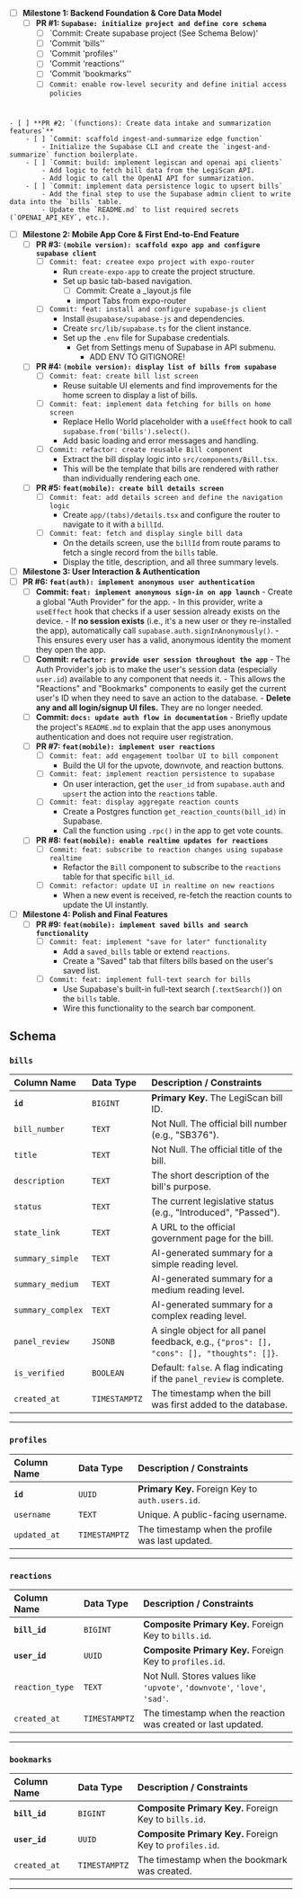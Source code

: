 - [ ] **Milestone 1: Backend Foundation & Core Data Model**
    - [ ] **PR #1: `Supabase: initialize project and define core schema`**
        - [ ] `Commit: Create supabase project (See Schema Below)'
        - [ ] 'Commit 'bills''
        - [ ] 'Commit 'profiles''
        - [ ] 'Commit 'reactions''
        - [ ] 'Commit 'bookmarks''
        - [ ] `Commit: enable row-level security and define initial access policies`
#
    - [ ] **PR #2: `(functions): Create data intake and summarization features`**
        - [ ] `Commit: scaffold ingest-and-summarize edge function`
            - Initialize the Supabase CLI and create the `ingest-and-summarize` function boilerplate.
        - [ ] `Commit: build: implement legiscan and openai api clients`
            - Add logic to fetch bill data from the LegiScan API.
            - Add logic to call the OpenAI API for summarization.
        - [ ] `Commit: implement data persistence logic to upsert bills`
            - Add the final step to use the Supabase admin client to write data into the `bills` table.
            - Update the `README.md` to list required secrets (`OPENAI_API_KEY`, etc.).
- [ ] **Milestone 2: Mobile App Core & First End-to-End Feature**
    - [ ] **PR #3: `(mobile version): scaffold expo app and configure supabase client`**
        - [ ] `Commit: feat: createe expo project with expo-router`
            - Run `create-expo-app` to create the project structure.
            - Set up basic tab-based navigation.
                - [ ] Commit: Create a _layout.js file
                - import Tabs from expo-router
        - [ ] `Commit: feat: install and configure supabase-js client`
            - Install `@supabase/supabase-js` and dependencies.
            - Create `src/lib/supabase.ts` for the client instance.
            - Set up the `.env` file for Supabase credentials.
                - Get from Settings menu of Supabase in API submenu.
                    - ADD ENV TO GITIGNORE!
    - [ ] **PR #4: `(mobile version): display list of bills from supabase`**
        - [ ] `Commit: feat: create bill list screen`
            - Reuse suitable UI elements and find improvements for the home screen to display a list of bills.
        - [ ] `Commit: feat: implement data fetching for bills on home screen`
            - Replace Hello World placeholder with a `useEffect` hook to call `supabase.from('bills').select()`.
            - Add basic loading and error messages and handling.
        - [ ] `Commit: refactor: create reusable Bill component`
            - Extract the bill display logic into `src/components/Bill.tsx`.
            - This will be the template that bills are rendered with rather than individually rendering each one.
    - [ ] **PR #5: `feat(mobile): create bill details screen`**
        - [ ] `Commit: feat: add details screen and define the navigation logic`
            - Create `app/(tabs)/details.tsx` and configure the router to navigate to it with a `billId`.
        - [ ] `Commit: feat: fetch and display single bill data`
            - On the details screen, use the `billId` from route params to fetch a single record from the `bills` table.
            - Display the title, description, and all three summary levels.
- [ ] **Milestone 3: User Interaction & Authentication**
- [ ] **PR #6: `feat(auth): implement anonymous user authentication`**
    - [ ] **Commit: `feat: implement anonymous sign-in on app launch`**
            - Create a global "Auth Provider" for the app.
            - In this provider, write a `useEffect` hook that checks if a user session already exists on the device.
            - If **no session exists** (i.e., it's a new user or they re-installed the app), automatically call `supabase.auth.signInAnonymously()`.
            - This ensures every user has a valid, anonymous identity the moment they open the app.
    - [ ] **Commit: `refactor: provide user session throughout the app`**
            - The Auth Provider's job is to make the user's session data (especially `user.id`) available to any component that needs it.
            - This allows the "Reactions" and "Bookmarks" components to easily get the current user's ID when they need to save an action to the database.
            - **Delete any and all login/signup UI files.** They are no longer needed.
    - [ ] **Commit: `docs: update auth flow in documentation`**
            - Briefly update the project's `README.md` to explain that the app uses anonymous authentication and does not require user registration.
    - [ ] **PR #7: `feat(mobile): implement user reactions`**
        - [ ] `Commit: feat: add engagement toolbar UI to bill component`
            - Build the UI for the upvote, downvote, and reaction buttons.
        - [ ] `Commit: feat: implement reaction persistence to supabase`
            - On user interaction, get the `user_id` from `supabase.auth` and `upsert` the action into the `reactions` table.
        - [ ] `Commit: feat: display aggregate reaction counts`
            - Create a Postgres function `get_reaction_counts(bill_id)` in Supabase.
            - Call the function using `.rpc()` in the app to get vote counts.
    - [ ] **PR #8: `feat(mobile): enable realtime updates for reactions`**
        - [ ] `Commit: feat: subscribe to reaction changes using supabase realtime`
            - Refactor the `Bill` component to subscribe to the `reactions` table for that specific `bill_id`.
        - [ ] `Commit: refactor: update UI in realtime on new reactions`
            - When a new event is received, re-fetch the reaction counts to update the UI instantly.
- [ ] **Milestone 4: Polish and Final Features**
    - [ ] **PR #9: `feat(mobile): implement saved bills and search functionality`**
        - [ ] `Commit: feat: implement "save for later" functionality`
            - Add a `saved_bills` table or extend `reactions`.
            - Create a "Saved" tab that filters bills based on the user's saved list.
        - [ ] `Commit: feat: implement full-text search for bills`
            - Use Supabase's built-in full-text search (`.textSearch()`) on the `bills` table.
            - Wire this functionality to the search bar component.


## Schema


### **`bills`**

| Column Name | Data Type | Description / Constraints |
| :--- | :--- | :--- |
| **`id`** | `BIGINT` | **Primary Key.** The LegiScan bill ID. |
| `bill_number` | `TEXT` | Not Null. The official bill number (e.g., "SB376"). |
| `title` | `TEXT` | Not Null. The official title of the bill. |
| `description` | `TEXT` | The short description of the bill's purpose. |
| `status` | `TEXT` | The current legislative status (e.g., "Introduced", "Passed"). |
| `state_link` | `TEXT` | A URL to the official government page for the bill. |
| `summary_simple` | `TEXT` | AI-generated summary for a simple reading level. |
| `summary_medium`| `TEXT` | AI-generated summary for a medium reading level. |
| `summary_complex`| `TEXT` | AI-generated summary for a complex reading level. |
| `panel_review` | `JSONB` | A single object for all panel feedback, e.g., `{"pros": [], "cons": [], "thoughts": []}`. |
| `is_verified` | `BOOLEAN` | Default: `false`. A flag indicating if the `panel_review` is complete. |
| `created_at` | `TIMESTAMPTZ` | The timestamp when the bill was first added to the database. |

---

### **`profiles`**

| Column Name | Data Type | Description / Constraints |
| :--- | :--- | :--- |
| **`id`** | `UUID` | **Primary Key.** Foreign Key to `auth.users.id`. |
| `username` | `TEXT` | Unique. A public-facing username. |
| `updated_at` | `TIMESTAMPTZ` | The timestamp when the profile was last updated. |

---

### **`reactions`**

| Column Name | Data Type | Description / Constraints |
| :--- | :--- | :--- |
| **`bill_id`** | `BIGINT` | **Composite Primary Key.** Foreign Key to `bills.id`. |
| **`user_id`** | `UUID` | **Composite Primary Key.** Foreign Key to `profiles.id`. |
| `reaction_type` | `TEXT` | Not Null. Stores values like `'upvote'`, `'downvote'`, `'love'`, `'sad'`. |
| `created_at` | `TIMESTAMPTZ`| The timestamp when the reaction was created or last updated. |

---

### **`bookmarks`**

| Column Name | Data Type | Description / Constraints |
| :--- | :--- | :--- |
| **`bill_id`** | `BIGINT` | **Composite Primary Key.** Foreign Key to `bills.id`. |
| **`user_id`** | `UUID` | **Composite Primary Key.** Foreign Key to `profiles.id`. |
| `created_at` | `TIMESTAMPTZ`| The timestamp when the bookmark was created. |

---